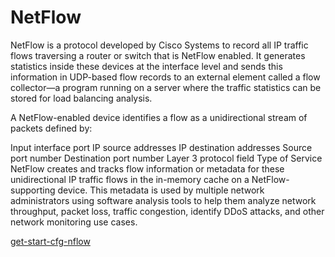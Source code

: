 # NetFlow

NetFlow is a protocol developed by Cisco Systems to record all IP traffic flows traversing a router or switch that is NetFlow enabled. It generates statistics inside these devices at the interface level and sends this information in UDP-based flow records to an external element called a flow collector—a program running on a server where the traffic statistics can be stored for load balancing analysis.

A NetFlow-enabled device identifies a flow as a unidirectional stream of packets defined by:

Input interface port
IP source addresses
IP destination addresses
Source port number
Destination port number
Layer 3 protocol field
Type of Service
NetFlow creates and tracks flow information or metadata for these unidirectional IP traffic flows in the in-memory cache on a NetFlow-supporting device. This metadata is used by multiple network administrators using software analysis tools to help them analyze network throughput, packet loss, traffic congestion, identify DDoS attacks, and other network monitoring use cases.


[get-start-cfg-nflow](https://www.cisco.com/c/en/us/td/docs/ios-xml/ios/netflow/configuration/15-mt/nf-15-mt-book/get-start-cfg-nflow.html)
